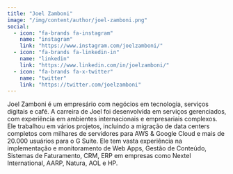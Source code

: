 ```yaml
---
title: "Joel Zamboni"
image: "/img/content/author/joel-zamboni.png"
social:
  - icon: "fa-brands fa-instagram"
    name: "instagram"
    link: "https://www.instagram.com/joelzamboni/"
  - icon: "fa-brands fa-linkedin-in"
    name: "linkedin"
    link: "https://www.linkedin.com/in/joelzamboni/"
  - icon: "fa-brands fa-x-twitter"
    name: "twitter"
    link: "https://twitter.com/joelzamboni"
---
```


Joel Zamboni é um empresário com negócios em tecnologia, serviços digitais e café. A carreira de Joel foi desenvolvida
em serviços gerenciados, com experiência em ambientes internacionais e empresariais complexos. Ele trabalhou em vários
projetos, incluindo a migração de data centers completos com milhares de servidores para AWS & Google Cloud e mais de
20.000 usuários para o G Suite. Ele tem vasta experiência na implementação e monitoramento de Web Apps, Gestão de
Conteúdo, Sistemas de Faturamento, CRM, ERP em empresas como Nextel International, AARP, Natura, AOL e HP.
